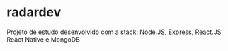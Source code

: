 # radardev
Projeto de estudo desenvolvido com a stack: Node.JS, Express, React.JS React Native e MongoDB
